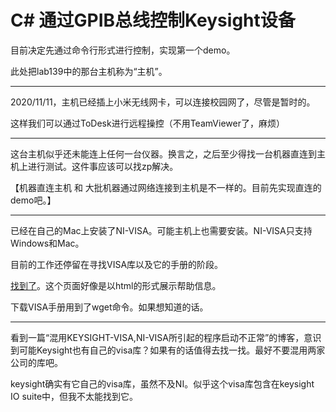 # C# 通过GPIB总线控制Keysight设备

目前决定先通过命令行形式进行控制，实现第一个demo。

此处把lab139中的那台主机称为“主机”。

----

2020/11/11，主机已经插上小米无线网卡，可以连接校园网了，尽管是暂时的。

这样我们可以通过ToDesk进行远程操控（不用TeamViewer了，麻烦）

----

这台主机似乎还未能连上任何一台仪器。换言之，之后至少得找一台机器直连到主机上进行测试。这件事应该可以找zp解决。

【机器直连主机 和 大批机器通过网络连接到主机是不一样的。目前先实现直连的demo吧。】

----

已经在自己的Mac上安装了NI-VISA。可能主机上也需要安装。NI-VISA只支持Windows和Mac。

目前的工作还停留在寻找VISA库以及它的手册的阶段。

[找到了](https://www.ni.com/documentation/zhs/ni-visa/17.0/manual/manual-overview/)。这个页面好像是以html的形式展示帮助信息。

下载VISA手册用到了wget命令。如果想知道的话。

----

看到一篇“混用KEYSIGHT-VISA,NI-VISA所引起的程序启动不正常”的博客，意识到可能Keysight也有自己的visa库？如果有的话值得去找一找。最好不要混用两家公司的库吧。

keysight确实有它自己的visa库，虽然不及NI。似乎这个visa库包含在keysight IO suite中，但我不太能找到它。